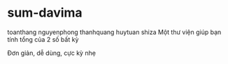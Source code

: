 # sum-davima
toanthang
nguyenphong
thanhquang
huytuan
shiza
Một thư viện giúp bạn tính tổng của 2 số bất kỳ

Đơn giản, dễ dùng, cực kỳ nhẹ
